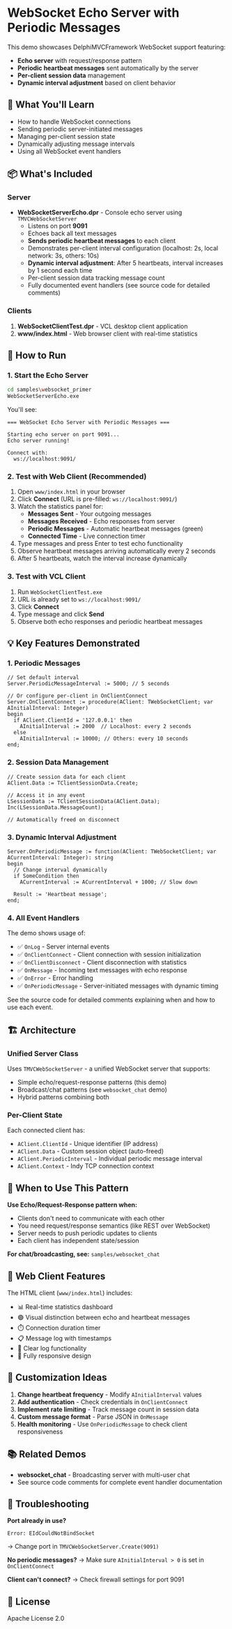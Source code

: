 ﻿# WebSocket Echo Server with Periodic Messages

This demo showcases DelphiMVCFramework WebSocket support featuring:
- **Echo server** with request/response pattern
- **Periodic heartbeat messages** sent automatically by the server
- **Per-client session data** management
- **Dynamic interval adjustment** based on client behavior

## 🎯 What You'll Learn

- How to handle WebSocket connections
- Sending periodic server-initiated messages
- Managing per-client session state
- Dynamically adjusting message intervals
- Using all WebSocket event handlers

## 📦 What's Included

### Server
- **WebSocketServerEcho.dpr** - Console echo server using `TMVCWebSocketServer`
  - Listens on port **9091**
  - Echoes back all text messages
  - **Sends periodic heartbeat messages** to each client
  - Demonstrates per-client interval configuration (localhost: 2s, local network: 3s, others: 10s)
  - **Dynamic interval adjustment**: After 5 heartbeats, interval increases by 1 second each time
  - Per-client session data tracking message count
  - Fully documented event handlers (see source code for detailed comments)

### Clients
1. **WebSocketClientTest.dpr** - VCL desktop client application
2. **www/index.html** - Web browser client with real-time statistics

## 🚀 How to Run

### 1. Start the Echo Server

```bash
cd samples\websocket_primer
WebSocketServerEcho.exe
```

You'll see:
```
=== WebSocket Echo Server with Periodic Messages ===

Starting echo server on port 9091...
Echo server running!

Connect with:
  ws://localhost:9091/
```

### 2. Test with Web Client (Recommended)

1. Open `www/index.html` in your browser
2. Click **Connect** (URL is pre-filled: `ws://localhost:9091/`)
3. Watch the statistics panel for:
   - **Messages Sent** - Your outgoing messages
   - **Messages Received** - Echo responses from server
   - **Periodic Messages** - Automatic heartbeat messages (green)
   - **Connected Time** - Live connection timer
4. Type messages and press Enter to test echo functionality
5. Observe heartbeat messages arriving automatically every 2 seconds
6. After 5 heartbeats, watch the interval increase dynamically

### 3. Test with VCL Client

1. Run `WebSocketClientTest.exe`
2. URL is already set to `ws://localhost:9091/`
3. Click **Connect**
4. Type message and click **Send**
5. Observe both echo responses and periodic heartbeat messages

## 💡 Key Features Demonstrated

### 1. Periodic Messages
```delphi
// Set default interval
Server.PeriodicMessageInterval := 5000; // 5 seconds

// Or configure per-client in OnClientConnect
Server.OnClientConnect := procedure(AClient: TWebSocketClient; var AInitialInterval: Integer)
begin
  if AClient.ClientId = '127.0.0.1' then
    AInitialInterval := 2000  // Localhost: every 2 seconds
  else
    AInitialInterval := 10000; // Others: every 10 seconds
end;
```

### 2. Session Data Management
```delphi
// Create session data for each client
AClient.Data := TClientSessionData.Create;

// Access it in any event
LSessionData := TClientSessionData(AClient.Data);
Inc(LSessionData.MessageCount);

// Automatically freed on disconnect
```

### 3. Dynamic Interval Adjustment
```delphi
Server.OnPeriodicMessage := function(AClient: TWebSocketClient; var ACurrentInterval: Integer): string
begin
  // Change interval dynamically
  if SomeCondition then
    ACurrentInterval := ACurrentInterval + 1000; // Slow down

  Result := 'Heartbeat message';
end;
```

### 4. All Event Handlers
The demo shows usage of:
- ✅ `OnLog` - Server internal events
- ✅ `OnClientConnect` - Client connection with session initialization
- ✅ `OnClientDisconnect` - Client disconnection with statistics
- ✅ `OnMessage` - Incoming text messages with echo response
- ✅ `OnError` - Error handling
- ✅ `OnPeriodicMessage` - Server-initiated messages with dynamic timing

See the source code for detailed comments explaining when and how to use each event.

## 🏗️ Architecture

### Unified Server Class
Uses `TMVCWebSocketServer` - a unified WebSocket server that supports:
- Simple echo/request-response patterns (this demo)
- Broadcast/chat patterns (see `websocket_chat` demo)
- Hybrid patterns combining both

### Per-Client State
Each connected client has:
- `AClient.ClientId` - Unique identifier (IP address)
- `AClient.Data` - Custom session object (auto-freed)
- `AClient.PeriodicInterval` - Individual periodic message interval
- `AClient.Context` - Indy TCP connection context

## 📝 When to Use This Pattern

**Use Echo/Request-Response pattern when:**
- Clients don't need to communicate with each other
- You need request/response semantics (like REST over WebSocket)
- Server needs to push periodic updates to clients
- Each client has independent state/session

**For chat/broadcasting, see:** `samples/websocket_chat`

## 🎨 Web Client Features

The HTML client (`www/index.html`) includes:
- 📊 Real-time statistics dashboard
- 🟢 Visual distinction between echo and heartbeat messages
- ⏱️ Connection duration timer
- 📋 Message log with timestamps
- 🧹 Clear log functionality
- 🎯 Fully responsive design

## 🔧 Customization Ideas

1. **Change heartbeat frequency** - Modify `AInitialInterval` values
2. **Add authentication** - Check credentials in `OnClientConnect`
3. **Implement rate limiting** - Track message count in session data
4. **Custom message format** - Parse JSON in `OnMessage`
5. **Health monitoring** - Use `OnPeriodicMessage` to check client responsiveness

## 📚 Related Demos

- **websocket_chat** - Broadcasting server with multi-user chat
- See source code comments for complete event handler documentation

## 🐛 Troubleshooting

**Port already in use?**
```
Error: EIdCouldNotBindSocket
```
→ Change port in `TMVCWebSocketServer.Create(9091)`

**No periodic messages?**
→ Make sure `AInitialInterval > 0` is set in `OnClientConnect`

**Client can't connect?**
→ Check firewall settings for port 9091

## 📄 License

Apache License 2.0
